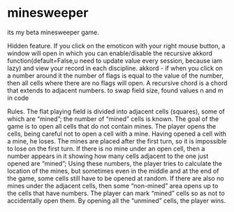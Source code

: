 # minesweeper
its my beta minesweeper game.

Hidden feature.
If you click on the emoticon with your right mouse button, a window will open in which you can enable/disable the recursive akkord function(default=False,u need to update value every session, because iam lazy) and view your record in each discipline.
akkord - if when you click on a number around it the number of flags is equal to the value of the number, then all cells where there are no flags will open.
A recursive chord is a chord that extends to adjacent numbers.
to swap field size, found values n and m in code

Rules.
The flat playing field is divided into adjacent cells (squares), some of which are “mined”; the number of “mined” cells is known. The goal of the game is to open all cells that do not contain mines.
The player opens the cells, being careful not to open a cell with a mine. Having opened a cell with a mine, he loses. The mines are placed after the first turn, so it is impossible to lose on the first turn. If there is no mine under an open cell, then a number appears in it showing how many cells adjacent to the one just opened are “mined”; Using these numbers, the player tries to calculate the location of the mines, but sometimes even in the middle and at the end of the game, some cells still have to be opened at random. If there are also no mines under the adjacent cells, then some “non-mined” area opens up to the cells that have numbers. The player can mark “mined” cells so as not to accidentally open them. By opening all the “unmined” cells, the player wins.

